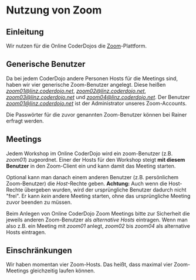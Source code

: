 # Nutzung von Zoom

## Einleitung

Wir nutzen für die Online CoderDojos die [Zoom](https://zoom.us)-Plattform.

## Generische Benutzer

Da bei jedem CoderDojo andere Personen Hosts für die Meetings sind, haben wir vier generische Zoom-Benutzer angelegt. Diese heißen *zoom01@linz.coderdojo.net*, *zoom02@linz.coderdojo.net*, *zoom03@linz.coderdojo.net* und *zoom04@linz.coderdojo.net*. Der Benutzer *zoom01@linz.coderdojo.net* ist der Administrator unseres Zoom-Accounts.

Die Passwörter für die zuvor genannten Zoom-Benutzer können bei Rainer erfragt werden.

## Meetings

Jedem Workshop im Online CoderDojo wird ein zoom-Benutzer (z.B. *zoom01*) zugeordnet. Einer der Hosts für den Workshop steigt **mit diesem Benutzer** in den Zoom-Client ein und kann damit das Meeting starten.

Optional kann man danach einem anderen Benutzer (z.B. persönlichem Zoom-Benutzer) die *Host*-Rechte geben. **Achtung:** Auch wenn die Host-Rechte übergeben wurden, wird der ursprüngliche Benutzer dadurch nicht "frei". Er kann *kein* andere Meeting starten, ohne das ursprüngliche Meeting zuvor beenden zu müssen.

Beim Anlegen von Online CoderDojo Zoom Meetings bitte zur Sicherheit die jeweils anderen Zoom-Benutzer als *alternative Hosts* eintragen. Wenn man also z.B. ein Meeting mit *zoom01* anlegt, *zoom02* bis *zoom04* als alternative Hosts eintragen.

## Einschränkungen

Wir haben momentan vier Zoom-Hosts. Das heißt, dass maximal vier Zoom-Meetings gleichzeitig laufen können.
